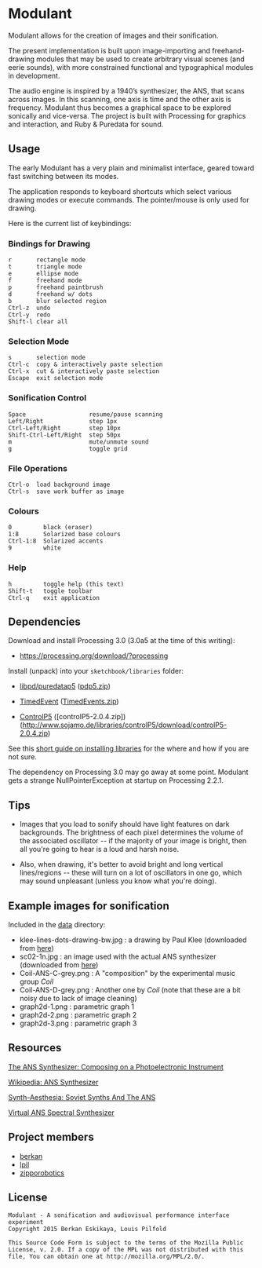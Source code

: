 # Modulant

Modulant allows for the creation of images and their sonification.

The present implementation is built upon image-importing and freehand-drawing modules that may be used to create arbitrary visual scenes (and eerie sounds), with more constrained functional and typographical modules in development.

The audio engine is inspired by a 1940’s synthesizer, the ANS, that scans across images. In this scanning, one axis is time and the other axis is frequency. Modulant thus becomes a graphical space to be explored sonically and vice-versa. The project is built with Processing for graphics and interaction, and Ruby & Puredata for sound.



## Usage

The early Modulant has a very plain and minimalist interface, geared toward fast switching between its modes.

The application responds to keyboard shortcuts which select various drawing modes or execute commands. The pointer/mouse is only used for drawing.

Here is the current list of keybindings:

### Bindings for Drawing
    r       rectangle mode 
    t       triangle mode 
    e       ellipse mode 
    f       freehand mode 
	p       freehand paintbrush
	d       freehand w/ dots
	b       blur selected region	
    Ctrl-z  undo 
    Ctrl-y  redo
	Shift-l clear all 

### Selection Mode
    s       selection mode
	Ctrl-c  copy & interactively paste selection
	Ctrl-x  cut & interactively paste selection
	Escape  exit selection mode


### Sonification Control
    Space                  resume/pause scanning 
    Left/Right             step 1px 
    Ctrl-Left/Right        step 10px 
    Shift-Ctrl-Left/Right  step 50px 
    m                      mute/unmute sound 
    g                      toggle grid

### File Operations 
    Ctrl-o  load background image 
    Ctrl-s  save work buffer as image 
 
### Colours 
    0         black (eraser) 
    1:8       Solarized base colours 
    Ctrl-1:8  Solarized accents 
    9         white

### Help
	h         toggle help (this text)
	Shift-t   toggle toolbar
    Ctrl-q    exit application



## Dependencies

Download and install Processing 3.0 (3.0a5 at the time of this writing):

- https://processing.org/download/?processing

Install (unpack) into your `sketchbook/libraries` folder:

- [libpd/puredatap5](https://github.com/libpd/puredatap5)  ([pdp5.zip](https://github.com/libpd/puredatap5/blob/master/pdp5.zip))
- [TimedEvent](http://multiply.org/processing/)  ([TimedEvents.zip](http://multiply.org/processing/TimedEvents.zip))

- [ControlP5](http://www.sojamo.de/libraries/controlP5/)  ([controlP5-2.0.4.zip])(http://www.sojamo.de/libraries/controlP5/download/controlP5-2.0.4.zip)

See this [short guide on installing libraries](http://www.learningprocessing.com/tutorials/libraries/) for the where and how if you are not sure.

The dependency on Processing 3.0 may go away at some point. Modulant gets a strange NullPointerException at startup on Processing 2.2.1. 

## Tips

- Images that you load to sonify should have light features on dark backgrounds. The brightness of each pixel determines the volume of the associated oscillator -- if the majority of your image is bright, then all you're going to hear is a loud and harsh noise.

- Also, when drawing, it's better to avoid bright and long vertical lines/regions -- these will turn on a lot of oscillators in one go, which may sound unpleasant (unless you know what you're doing).

## Example images for sonification


Included in the [data](data) directory:

- klee-lines-dots-drawing-bw.jpg : a drawing by Paul Klee (downloaded from [here](http://artbusnyc.blogspot.co.uk/2011/01/artbus-lines-dots-and-circles-inspired.html))
- sc02-1n.jpg : an image used with the actual ANS synthesizer (downloaded from [here](http://www.theremin.ru/archive/ans.htm))
- Coil-ANS-C-grey.png : A "composition" by the experimental music group *Coil*
- Coil-ANS-D-grey.png : Another one by *Coil* (note that these are a bit noisy due to lack of image cleaning)
- graph2d-1.png : parametric graph 1
- graph2d-2.png : parametric graph 2
- graph2d-3.png : parametric graph 3


## Resources

[The ANS Synthesizer: Composing on a Photoelectronic Instrument](http://www.theremin.ru/archive/ans.htm)

[Wikipedia: ANS Synthesizer](http://en.wikipedia.org/wiki/ANS_synthesizer)

[Synth-Aesthesia: Soviet Synths And The ANS](http://www.redbullmusicacademy.com/magazine/history-soviet-synth-ans)

[Virtual ANS Spectral Synthesizer](http://warmplace.ru/soft/ans/)

## Project members

* [berkan](github.com/berkan)
* [lpil](github.com/lpil)
* [zipporobotics](github.com/zipporobotics)

## License

	Modulant - A sonification and audiovisual performance interface experiment
	Copyright 2015 Berkan Eskikaya, Louis Pilfold
	
	This Source Code Form is subject to the terms of the Mozilla Public
	License, v. 2.0. If a copy of the MPL was not distributed with this
	file, You can obtain one at http://mozilla.org/MPL/2.0/.
